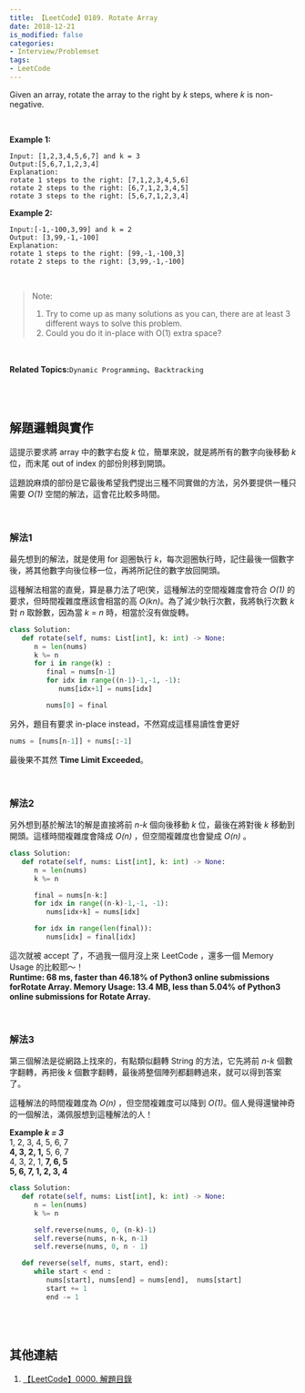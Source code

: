 ```yaml
---
title: 【LeetCode】0189. Rotate Array
date: 2018-12-21
is_modified: false
categories:
- Interview/Problemset
tags:
- LeetCode
--- 
```


Given an array, rotate the array to the right by  _k_  steps, where _k_ is non-negative.
<!--more-->
<br>

**Example 1:**
```
Input: [1,2,3,4,5,6,7] and k = 3
Output:[5,6,7,1,2,3,4]
Explanation:
rotate 1 steps to the right: [7,1,2,3,4,5,6]
rotate 2 steps to the right: [6,7,1,2,3,4,5] 
rotate 3 steps to the right: [5,6,7,1,2,3,4]
```

**Example 2:**
```
Input:[-1,-100,3,99] and k = 2
Output: [3,99,-1,-100]
Explanation: 
rotate 1 steps to the right: [99,-1,-100,3]
rotate 2 steps to the right: [3,99,-1,-100]
```
<br>

> Note:
> 1. Try to come up as many solutions as you can, there are at least 3 different ways to solve this problem.
> 2. Could you do it in-place with O(1) extra space?

<br>

**Related Topics:**`Dynamic Programming`、`Backtracking`

<br><br>

## 解題邏輯與實作
這提示要求將 array 中的數字右旋 _k_ 位，簡單來說，就是將所有的數字向後移動 _k_ 位，而末尾 out of index 的部份則移到開頭。

這題說麻煩的部份是它最後希望我們提出三種不同實做的方法，另外要提供一種只需要 _O(1)_ 空間的解法，這會花比較多時間。

<br>

### 解法1 
最先想到的解法，就是使用 for 迴圈執行 _k_，每次迴圈執行時，記住最後一個數字後，將其他數字向後位移一位，再將所記住的數字放回開頭。

這種解法相當的直覺，算是暴力法了吧(笑，這種解法的空間複雜度會符合 _O(1)_ 的要求，但時間複雜度應該會相當的高 _O(kn)_。為了減少執行次數，我將執行次數 _k_ 對 _n_ 取餘數，因為當 _k_ = _n_ 時，相當於沒有做旋轉。 


```python
class Solution:
   def rotate(self, nums: List[int], k: int) -> None:
      n = len(nums)
      k %= n
      for i in range(k) :
         final = nums[n-1]
         for idx in range((n-1)-1,-1, -1):
            nums[idx+1] = nums[idx]

         nums[0] = final
```

另外，題目有要求 in-place instead，不然寫成這樣易讀性會更好

```python
nums = [nums[n-1]] + nums[:-1]
```

最後果不其然 **Time Limit Exceeded**。

<br>

### 解法2
另外想到基於解法1的解是直接將前 _n-k_ 個向後移動 _k_ 位，最後在將對後 _k_ 移動到開頭。這樣時間複雜度會降成 _O(n)_ ，但空間複雜度也會變成 _O(n)_ 。

```python
class Solution:
   def rotate(self, nums: List[int], k: int) -> None:
      n = len(nums)
      k %= n

      final = nums[n-k:]
      for idx in range((n-k)-1,-1, -1):
         nums[idx+k] = nums[idx]

      for idx in range(len(final)):
         nums[idx] = final[idx]
```

這次就被 accept 了，不過我一個月沒上來 LeetCode ，還多一個 Memory Usage 的比較耶～！   
**Runtime: 68 ms, faster than  46.18%  of  Python3  online submissions forRotate Array.
Memory Usage: 13.4 MB, less than  5.04%  of  Python3  online submissions for  Rotate Array.**

<br>

### 解法3
第三個解法是從網路上找來的，有點類似翻轉 String 的方法，它先將前 _n-k_ 個數字翻轉，再把後 _k_ 個數字翻轉，最後將整個陣列都翻轉過來，就可以得到答案了。

這種解法的時間複雜度為 _O(n)_ ，但空間複雜度可以降到 _O(1)_。個人覺得還蠻神奇的一個解法，滿佩服想到這種解法的人！

**Example _k = 3_**  
1, 2, 3, 4, 5, 6,  7  
**4, 3, 2, 1,** 5, 6, 7  
4, 3, 2, 1, **7, 6, 5**  
**5, 6, 7, 1, 2, 3, 4**  


```python
class Solution:
   def rotate(self, nums: List[int], k: int) -> None:
      n = len(nums)
      k %= n

      self.reverse(nums, 0, (n-k)-1)
      self.reverse(nums, n-k, n-1)
      self.reverse(nums, 0, n - 1)

   def reverse(self, nums, start, end):
      while start < end :
         nums[start], nums[end] = nums[end],  nums[start]
         start += 1
         end -= 1
```
<br><br>

## 其他連結
1. [【LeetCode】0000. 解題目錄](/LeetCode-0000-Contents/)